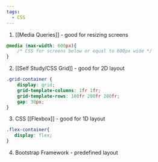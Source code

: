 ```yaml
---
tags:
  - CSS
---
```

1. [[Media Queries]] - good for resizing screens
```css
@media (max-width: 600px){
    /* CSS for screens below or equal to 600px wide */
}
```

2. [[Self Study/CSS Grid]] - good for 2D layout
```css
.grid-container {
    display: grid;
    grid-template-columns: 1fr 1fr;
    grid-template-rows: 100fr 200fr 200fr;
    gap: 30px;
}
```

3. CSS [[Flexbox]] - good for 1D layout
```css
.flex-container{
   display: flex;
}
```

4. Bootstrap Framework - predefined layout